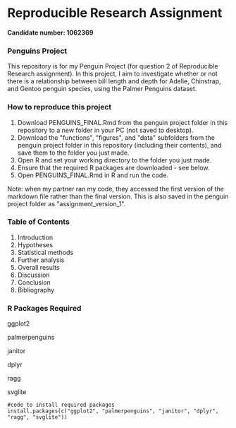 # Reproducible Research Assignment
**Candidate number: 1062369**


### Penguins Project

This repository is for my Penguin Project (for question 2 of Reproducible Research assignment). In this project, I aim to investigate whether or not there is a relationship between bill length and depth for Adelie, Chinstrap, and Gentoo penguin species, using the Palmer Penguins dataset. 

### How to reproduce this project 

1. Download PENGUINS_FINAL.Rmd from the penguin project folder in this repository to a new folder in your PC (not saved to desktop). 
2. Download the "functions", "figures", and "data" subfolders from the penguin project folder in this repository (including their contents), and save them to the folder you just made.
3. Open R and set your working directory to the folder you just made.
4. Ensure that the required R packages are downloaded - see below.
5. Open PENGUINS_FINAL.Rmd in R and run the code.

Note: when my partner ran my code, they accessed the first version of the markdown file rather than the final version. This is also saved in the penguin project folder as "assignment_version_1". 

### Table of Contents 

1. Introduction
2. Hypotheses
3. Statistical methods
4. Further analysis
5. Overall results
6. Discussion
7. Conclusion
8. Bibliography

### R Packages Required

ggplot2

palmerpenguins

janitor

dplyr

ragg

svglite

```
#code to install required packages
install.packages(c("ggplot2", "palmerpenguins", "janitor", "dplyr", "ragg", "svglite"))
```


